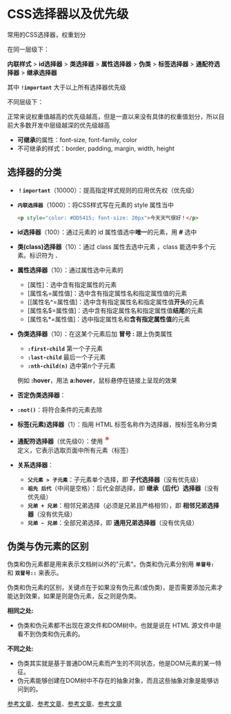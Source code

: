 # CSS选择器以及优先级

常用的CSS选择器，权重划分

在同一层级下：

**内联样式** > **id选择器** > **类选择器** > **属性选择器** > **伪类** > **标签选择器** > **通配符选择器** > **继承选择器**

其中 **`!important`**  大于以上所有选择器优先级

不同层级下：

正常来说权重值越高的优先级越高，但是一直以来没有具体的权重值划分，所以目前大多数开发中层级越深的优先级越高

- **可继承**的属性：font-size, font-family, color
- 不可继承的样式：border, padding, margin, width, height

## 选择器的分类

- **`！important`**（10000）：提高指定样式规则的应用优先权（优先级）

- **`内联选择器`**（1000）：将CSS样式写在元素的 style 属性当中

  ```html
  <p style="color: #DD5415; font-size: 20px">今天天气很好！</p>
  ```

- **id选择器**（100）：通过元素的 id 属性值选中**唯一**的元素，用 **#** 选中

- **类(class)选择器**（10）：通过 class 属性去选中元素 ，class 能选中多个元素。标识符为 **.**

- **属性选择器**（10）：通过属性选中元素的

  - [属性]：选中含有指定属性的元素
  - [属性名=属性值]：选中含有指定属性名和指定属性值的元素
  - [[属性名^=属性值]：选中含有指定属性名和指定属性值**开头**的元素
  - [属性名$=属性值]：选中含有指定属性名和指定属性值**结尾**的元素
  - [属性名*=属性值]：选中指定属性名和**含有指定属性值**的元素

- **伪类选择器**（10）：在这某个元素后加 **冒号 :** 跟上伪类属性

  - **`:first-child`** 第一个子元素
  - **`:last-child`** 最后一个子元素
  - **`:nth-child(n)`** 选中第n个子元素

  例如 **:hover**，用法  **a:hover**，鼠标悬停在链接上呈现的效果

- **否定伪类选择器**：

- **`:not()`**：将符合条件的元素去除

- **标签(元素)选择器**（1）：指用 HTML 标签名称作为选择器，按标签名称分类

- **通配符选择器**（优先级0）：使用 <strong style="color:#DD5145;font-size:22px;font-weight:bold">*</strong> 定义，它表示选取页面中所有元素（标签）

- **关系选择器**：

  - **`父元素 > 子元素`**：子元素单个选择，即 **子代选择器**（没有优先级）
  - **`祖先 后代`**（中间是空格）：后代全部选择，即 **继承（后代）选择器**（没有优先级）
  - **`兄弟 + 兄弟`**：相邻兄弟选择（必须是兄弟且严格相邻），即 **相邻兄弟选择器**（没有优先级）
  - **`兄弟 ~ 兄弟`**：全部兄弟选择，即 **通用兄弟选择器**（没有优先级）



## 伪类与伪元素的区别

伪类和伪元素都是用来表示文档树以外的"元素"。伪类和伪元素分别用 **`单冒号: `** 和 **`双冒号::`** 来表示。

伪类和伪元素的区别，关键点在于如果没有伪元素(或伪类)，是否需要添加元素才能达到效果，如果是则是伪元素，反之则是伪类。

**相同之处:**

- 伪类和伪元素都不出现在源文件和DOM树中。也就是说在 HTML 源文件中是看不到伪类和伪元素的。

**不同之处:**

- 伪类其实就是基于普通DOM元素而产生的不同状态，他是DOM元素的某一特征。
- 伪元素能够创建在DOM树中不存在的抽象对象，而且这些抽象对象是能够访问到的。

[参考文章](https://blog.csdn.net/hellow_tommer/article/details/121566718)、[参考文章](https://juejin.cn/post/6844903709772611592)、[参考文章](https://blog.csdn.net/weixin_52682014/article/details/127709889)、[参考文章](https://blog.csdn.net/m0_52083530/article/details/122628780)